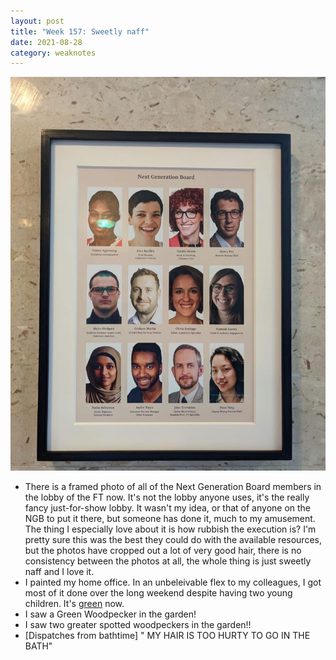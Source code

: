 ```yaml
---
layout: post
title: "Week 157: Sweetly naff"
date: 2021-08-28
category: weaknotes
---
```

![Next Generation Board](/assets/img/NGB.jpeg)
* There is a framed photo of all of the Next Generation Board members in the lobby of the FT now. It's not the lobby anyone uses, it's the really fancy just-for-show lobby. It wasn't my idea, or that of anyone on the NGB to put it there, but someone has done it, much to my amusement. The thing I especially love about it is how rubbish the execution is? I'm pretty sure this was the best they could do with the available resources, but the photos have cropped out a lot of very good hair, there is no consistency between the photos at all, the whole thing is just sweetly naff and I love it.
* I painted my home office. In an unbeleivable flex to my colleagues, I got most of it done over the long weekend despite having two young children. It's [green](https://www.lickhome.com/paint/green-07) now.
* I saw a Green Woodpecker in the garden!
* I saw two greater spotted woodpeckers in the garden!!
* [Dispatches from bathtime] "<sobbing> MY HAIR IS TOO HURTY TO GO IN THE BATH"
